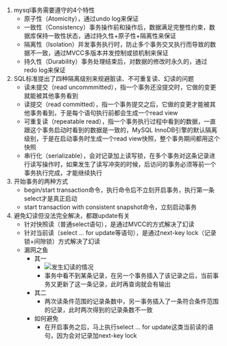 1. mysql事务需要遵守的4个特性
   + 原子性（Atomicity），通过undo log来保证
   + 一致性（Consistency）事务操作前和操作后，数据满足完整性约束，数据库保持一致性状态，通过持久性+原子性+隔离性来保证
   + 隔离性（Isolation）并发事务执行时，防止多个事务交叉执行而导致的数据不一致，通过MVCC多版本并发控制或锁机制来保证
   + 持久性（Durability）事务处理结束后，对数据的修改时永久的，通过redo log来保证
2. SQL标准提出了四种隔离级别来规避脏读、不可重复读、幻读的问题
   + 读未提交（read uncommmitted），指一个事务还没提交时，它做的变更就能被其他事务看到
   + 读提交（read committed），指一个事务提交之后，它做的变更才能被其他事务看到，于是每个语句执行前都会生成一个read view
   + 可重复读（repeatable read），指一个事务执行过程中看到的数据，一直跟这个事务启动时看到的数据是一致的，MySQL InnoDB引擎的默认隔离级别，于是在启动事务时生成一个read view快照，整个事务期间都用这个快照
   + 串行化（serializable），会对记录加上读写锁，在多个事务对这条记录进行读写操作时，如果发生了读写冲突的时候，后访问的事务必须等前一个事务执行完成，才能继续执行
3. 开始事务的两种方式
   + begin/start transaction命令，执行命令后不立刻开启事务，执行第一条select才是真正启动
   + start transaction with consistent snapshot命令，立刻启动事务
4. 避免幻读但没法完全解决，都跟update有关
   + 针对快照读（普通select语句），是通过MVCC的方式解决了幻读
   + 针对当前读（select ... for update等语句），是通过next-key lock（记录锁+间隙锁）方式解决了幻读
   + 漏网之鱼
     + 其一
       + ![发生幻读的情况](/interview/mysql/img/幻读发生.drawio.png)
       + 事务中看不到某条记录，在另一个事务插入了该记录之后，当前事务又更新了这一条记录，此时再查询就会有输出
     + 其二
       + 两次读条件范围的记录条数中，另一事务插入了一条符合条件范围的记录，此时两次得到的记录条数不一致
     + 如何避免
       + 在开启事务之后，马上执行select ... for update这类当前读的语句，因为会对记录加next-key lock